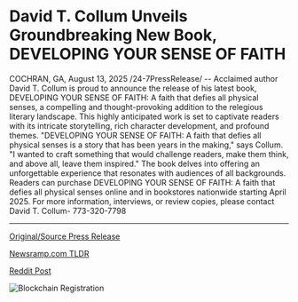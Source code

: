 # David T. Collum Unveils Groundbreaking New Book, DEVELOPING YOUR SENSE OF FAITH

COCHRAN, GA, August 13, 2025 /24-7PressRelease/ -- Acclaimed author David T. Collum is proud to announce the release of his latest book, DEVELOPING YOUR SENSE OF FAITH: A faith that defies all physical senses, a compelling and thought-provoking addition to the relegious literary landscape. This highly anticipated work is set to captivate readers with its intricate storytelling, rich character development, and profound themes.  "DEVELOPING YOUR SENSE OF FAITH: A faith that defies all physical senses is a story that has been years in the making," says Collum. "I wanted to craft something that would challenge readers, make them think, and above all, leave them inspired."  The book delves into offering an unforgettable experience that resonates with audiences of all backgrounds. Readers can purchase DEVELOPING YOUR SENSE OF FAITH: A faith that defies all physical senses online and in bookstores nationwide starting April 2025.  For more information, interviews, or review copies, please contact David T. Collum- 773-320-7798 

---

[Original/Source Press Release](https://www.24-7pressrelease.com/press-release/525812/david-t-collum-unveils-groundbreaking-new-book-developing-your-sense-of-faith)
                    

[Newsramp.com TLDR](https://newsramp.com/curated-news/david-t-collum-releases-inspirational-book-on-faith-beyond-senses/049c03a4cdfe21292cdcc684f25985d5) 

 



[Reddit Post](https://www.reddit.com/r/newsramp/comments/1moxsxh/david_t_collum_releases_inspirational_book_on/) 



![Blockchain Registration](https://cdn.newsramp.app/24-7PressRelease/qrcode/258/13/hikeJxNM.webp)